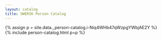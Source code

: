 ```yaml
---
layout: catalog
title: SWERIK Person Catalog
---
```

{% assign p = site.data._person-catalog.i-Niq4WHb47qWzpgYWbjAE2Y %}
{% include person-catalog.html p=p %}

